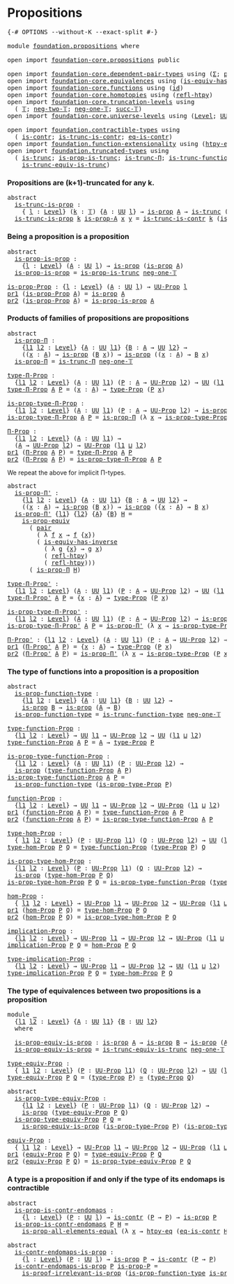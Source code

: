# Propositions

<pre class="Agda"><a id="25" class="Symbol">{-#</a> <a id="29" class="Keyword">OPTIONS</a> <a id="37" class="Pragma">--without-K</a> <a id="49" class="Pragma">--exact-split</a> <a id="63" class="Symbol">#-}</a>

<a id="68" class="Keyword">module</a> <a id="75" href="foundation.propositions.html" class="Module">foundation.propositions</a> <a id="99" class="Keyword">where</a>

<a id="106" class="Keyword">open</a> <a id="111" class="Keyword">import</a> <a id="118" href="foundation-core.propositions.html" class="Module">foundation-core.propositions</a> <a id="147" class="Keyword">public</a>

<a id="155" class="Keyword">open</a> <a id="160" class="Keyword">import</a> <a id="167" href="foundation-core.dependent-pair-types.html" class="Module">foundation-core.dependent-pair-types</a> <a id="204" class="Keyword">using</a> <a id="210" class="Symbol">(</a><a id="211" href="foundation-core.dependent-pair-types.html#502" class="Record">Σ</a><a id="212" class="Symbol">;</a> <a id="214" href="foundation-core.dependent-pair-types.html#575" class="InductiveConstructor">pair</a><a id="218" class="Symbol">;</a> <a id="220" href="foundation-core.dependent-pair-types.html#592" class="Field">pr1</a><a id="223" class="Symbol">;</a> <a id="225" href="foundation-core.dependent-pair-types.html#604" class="Field">pr2</a><a id="228" class="Symbol">)</a>
<a id="230" class="Keyword">open</a> <a id="235" class="Keyword">import</a> <a id="242" href="foundation-core.equivalences.html" class="Module">foundation-core.equivalences</a> <a id="271" class="Keyword">using</a> <a id="277" class="Symbol">(</a><a id="278" href="foundation-core.equivalences.html#2999" class="Function">is-equiv-has-inverse</a><a id="298" class="Symbol">;</a> <a id="300" href="foundation-core.equivalences.html#1607" class="Function Operator">_≃_</a><a id="303" class="Symbol">)</a>
<a id="305" class="Keyword">open</a> <a id="310" class="Keyword">import</a> <a id="317" href="foundation-core.functions.html" class="Module">foundation-core.functions</a> <a id="343" class="Keyword">using</a> <a id="349" class="Symbol">(</a><a id="350" href="foundation-core.functions.html#309" class="Function">id</a><a id="352" class="Symbol">)</a>
<a id="354" class="Keyword">open</a> <a id="359" class="Keyword">import</a> <a id="366" href="foundation-core.homotopies.html" class="Module">foundation-core.homotopies</a> <a id="393" class="Keyword">using</a> <a id="399" class="Symbol">(</a><a id="400" href="foundation-core.homotopies.html#632" class="Function">refl-htpy</a><a id="409" class="Symbol">)</a>
<a id="411" class="Keyword">open</a> <a id="416" class="Keyword">import</a> <a id="423" href="foundation-core.truncation-levels.html" class="Module">foundation-core.truncation-levels</a> <a id="457" class="Keyword">using</a>
  <a id="465" class="Symbol">(</a> <a id="467" href="foundation-core.truncation-levels.html#382" class="Datatype">𝕋</a><a id="468" class="Symbol">;</a> <a id="470" href="foundation-core.truncation-levels.html#403" class="InductiveConstructor">neg-two-𝕋</a><a id="479" class="Symbol">;</a> <a id="481" href="foundation-core.truncation-levels.html#435" class="Function">neg-one-𝕋</a><a id="490" class="Symbol">;</a> <a id="492" href="foundation-core.truncation-levels.html#419" class="InductiveConstructor">succ-𝕋</a><a id="498" class="Symbol">)</a>
<a id="500" class="Keyword">open</a> <a id="505" class="Keyword">import</a> <a id="512" href="foundation-core.universe-levels.html" class="Module">foundation-core.universe-levels</a> <a id="544" class="Keyword">using</a> <a id="550" class="Symbol">(</a><a id="551" href="Agda.Primitive.html#597" class="Postulate">Level</a><a id="556" class="Symbol">;</a> <a id="558" href="foundation-core.universe-levels.html#222" class="Primitive">UU</a><a id="560" class="Symbol">;</a> <a id="562" href="Agda.Primitive.html#810" class="Primitive Operator">_⊔_</a><a id="565" class="Symbol">)</a>

<a id="568" class="Keyword">open</a> <a id="573" class="Keyword">import</a> <a id="580" href="foundation.contractible-types.html" class="Module">foundation.contractible-types</a> <a id="610" class="Keyword">using</a>
  <a id="618" class="Symbol">(</a> <a id="620" href="foundation-core.contractible-types.html#925" class="Function">is-contr</a><a id="628" class="Symbol">;</a> <a id="630" href="foundation.contractible-types.html#2948" class="Function">is-trunc-is-contr</a><a id="647" class="Symbol">;</a> <a id="649" href="foundation-core.contractible-types.html#1232" class="Function">eq-is-contr</a><a id="660" class="Symbol">)</a>
<a id="662" class="Keyword">open</a> <a id="667" class="Keyword">import</a> <a id="674" href="foundation.function-extensionality.html" class="Module">foundation.function-extensionality</a> <a id="709" class="Keyword">using</a> <a id="715" class="Symbol">(</a><a id="716" href="foundation.function-extensionality.html#946" class="Function">htpy-eq</a><a id="723" class="Symbol">)</a>
<a id="725" class="Keyword">open</a> <a id="730" class="Keyword">import</a> <a id="737" href="foundation.truncated-types.html" class="Module">foundation.truncated-types</a> <a id="764" class="Keyword">using</a>
  <a id="772" class="Symbol">(</a> <a id="774" href="foundation-core.truncated-types.html#1466" class="Function">is-trunc</a><a id="782" class="Symbol">;</a> <a id="784" href="foundation.truncated-types.html#4327" class="Function">is-prop-is-trunc</a><a id="800" class="Symbol">;</a> <a id="802" href="foundation.truncated-types.html#1411" class="Function">is-trunc-Π</a><a id="812" class="Symbol">;</a> <a id="814" href="foundation.truncated-types.html#3294" class="Function">is-trunc-function-type</a><a id="836" class="Symbol">;</a>
    <a id="842" href="foundation.truncated-types.html#4898" class="Function">is-trunc-equiv-is-trunc</a><a id="865" class="Symbol">)</a>
</pre>
### Propositions are (k+1)-truncated for any k.

<pre class="Agda"><a id="929" class="Keyword">abstract</a>
  <a id="is-trunc-is-prop"></a><a id="940" href="foundation.propositions.html#940" class="Function">is-trunc-is-prop</a> <a id="957" class="Symbol">:</a>
    <a id="963" class="Symbol">{</a> <a id="965" href="foundation.propositions.html#965" class="Bound">l</a> <a id="967" class="Symbol">:</a> <a id="969" href="Agda.Primitive.html#597" class="Postulate">Level</a><a id="974" class="Symbol">}</a> <a id="976" class="Symbol">(</a><a id="977" href="foundation.propositions.html#977" class="Bound">k</a> <a id="979" class="Symbol">:</a> <a id="981" href="foundation-core.truncation-levels.html#382" class="Datatype">𝕋</a><a id="982" class="Symbol">)</a> <a id="984" class="Symbol">{</a><a id="985" href="foundation.propositions.html#985" class="Bound">A</a> <a id="987" class="Symbol">:</a> <a id="989" href="foundation-core.universe-levels.html#222" class="Primitive">UU</a> <a id="992" href="foundation.propositions.html#965" class="Bound">l</a><a id="993" class="Symbol">}</a> <a id="995" class="Symbol">→</a> <a id="997" href="foundation-core.propositions.html#1246" class="Function">is-prop</a> <a id="1005" href="foundation.propositions.html#985" class="Bound">A</a> <a id="1007" class="Symbol">→</a> <a id="1009" href="foundation-core.truncated-types.html#1466" class="Function">is-trunc</a> <a id="1018" class="Symbol">(</a><a id="1019" href="foundation-core.truncation-levels.html#419" class="InductiveConstructor">succ-𝕋</a> <a id="1026" href="foundation.propositions.html#977" class="Bound">k</a><a id="1027" class="Symbol">)</a> <a id="1029" href="foundation.propositions.html#985" class="Bound">A</a>
  <a id="1033" href="foundation.propositions.html#940" class="Function">is-trunc-is-prop</a> <a id="1050" href="foundation.propositions.html#1050" class="Bound">k</a> <a id="1052" href="foundation.propositions.html#1052" class="Bound">is-prop-A</a> <a id="1062" href="foundation.propositions.html#1062" class="Bound">x</a> <a id="1064" href="foundation.propositions.html#1064" class="Bound">y</a> <a id="1066" class="Symbol">=</a> <a id="1068" href="foundation.contractible-types.html#2948" class="Function">is-trunc-is-contr</a> <a id="1086" href="foundation.propositions.html#1050" class="Bound">k</a> <a id="1088" class="Symbol">(</a><a id="1089" href="foundation.propositions.html#1052" class="Bound">is-prop-A</a> <a id="1099" href="foundation.propositions.html#1062" class="Bound">x</a> <a id="1101" href="foundation.propositions.html#1064" class="Bound">y</a><a id="1102" class="Symbol">)</a>
</pre>
### Being a proposition is a proposition

<pre class="Agda"><a id="1159" class="Keyword">abstract</a>
  <a id="is-prop-is-prop"></a><a id="1170" href="foundation.propositions.html#1170" class="Function">is-prop-is-prop</a> <a id="1186" class="Symbol">:</a>
    <a id="1192" class="Symbol">{</a><a id="1193" href="foundation.propositions.html#1193" class="Bound">l</a> <a id="1195" class="Symbol">:</a> <a id="1197" href="Agda.Primitive.html#597" class="Postulate">Level</a><a id="1202" class="Symbol">}</a> <a id="1204" class="Symbol">(</a><a id="1205" href="foundation.propositions.html#1205" class="Bound">A</a> <a id="1207" class="Symbol">:</a> <a id="1209" href="foundation-core.universe-levels.html#222" class="Primitive">UU</a> <a id="1212" href="foundation.propositions.html#1193" class="Bound">l</a><a id="1213" class="Symbol">)</a> <a id="1215" class="Symbol">→</a> <a id="1217" href="foundation-core.propositions.html#1246" class="Function">is-prop</a> <a id="1225" class="Symbol">(</a><a id="1226" href="foundation-core.propositions.html#1246" class="Function">is-prop</a> <a id="1234" href="foundation.propositions.html#1205" class="Bound">A</a><a id="1235" class="Symbol">)</a>
  <a id="1239" href="foundation.propositions.html#1170" class="Function">is-prop-is-prop</a> <a id="1255" class="Symbol">=</a> <a id="1257" href="foundation.truncated-types.html#4327" class="Function">is-prop-is-trunc</a> <a id="1274" href="foundation-core.truncation-levels.html#435" class="Function">neg-one-𝕋</a>

<a id="is-prop-Prop"></a><a id="1285" href="foundation.propositions.html#1285" class="Function">is-prop-Prop</a> <a id="1298" class="Symbol">:</a> <a id="1300" class="Symbol">{</a><a id="1301" href="foundation.propositions.html#1301" class="Bound">l</a> <a id="1303" class="Symbol">:</a> <a id="1305" href="Agda.Primitive.html#597" class="Postulate">Level</a><a id="1310" class="Symbol">}</a> <a id="1312" class="Symbol">(</a><a id="1313" href="foundation.propositions.html#1313" class="Bound">A</a> <a id="1315" class="Symbol">:</a> <a id="1317" href="foundation-core.universe-levels.html#222" class="Primitive">UU</a> <a id="1320" href="foundation.propositions.html#1301" class="Bound">l</a><a id="1321" class="Symbol">)</a> <a id="1323" class="Symbol">→</a> <a id="1325" href="foundation-core.propositions.html#1322" class="Function">UU-Prop</a> <a id="1333" href="foundation.propositions.html#1301" class="Bound">l</a>
<a id="1335" href="foundation-core.dependent-pair-types.html#592" class="Field">pr1</a> <a id="1339" class="Symbol">(</a><a id="1340" href="foundation.propositions.html#1285" class="Function">is-prop-Prop</a> <a id="1353" href="foundation.propositions.html#1353" class="Bound">A</a><a id="1354" class="Symbol">)</a> <a id="1356" class="Symbol">=</a> <a id="1358" href="foundation-core.propositions.html#1246" class="Function">is-prop</a> <a id="1366" href="foundation.propositions.html#1353" class="Bound">A</a>
<a id="1368" href="foundation-core.dependent-pair-types.html#604" class="Field">pr2</a> <a id="1372" class="Symbol">(</a><a id="1373" href="foundation.propositions.html#1285" class="Function">is-prop-Prop</a> <a id="1386" href="foundation.propositions.html#1386" class="Bound">A</a><a id="1387" class="Symbol">)</a> <a id="1389" class="Symbol">=</a> <a id="1391" href="foundation.propositions.html#1170" class="Function">is-prop-is-prop</a> <a id="1407" href="foundation.propositions.html#1386" class="Bound">A</a>
</pre>
### Products of families of propositions are propositions

<pre class="Agda"><a id="1481" class="Keyword">abstract</a>
  <a id="is-prop-Π"></a><a id="1492" href="foundation.propositions.html#1492" class="Function">is-prop-Π</a> <a id="1502" class="Symbol">:</a>
    <a id="1508" class="Symbol">{</a><a id="1509" href="foundation.propositions.html#1509" class="Bound">l1</a> <a id="1512" href="foundation.propositions.html#1512" class="Bound">l2</a> <a id="1515" class="Symbol">:</a> <a id="1517" href="Agda.Primitive.html#597" class="Postulate">Level</a><a id="1522" class="Symbol">}</a> <a id="1524" class="Symbol">{</a><a id="1525" href="foundation.propositions.html#1525" class="Bound">A</a> <a id="1527" class="Symbol">:</a> <a id="1529" href="foundation-core.universe-levels.html#222" class="Primitive">UU</a> <a id="1532" href="foundation.propositions.html#1509" class="Bound">l1</a><a id="1534" class="Symbol">}</a> <a id="1536" class="Symbol">{</a><a id="1537" href="foundation.propositions.html#1537" class="Bound">B</a> <a id="1539" class="Symbol">:</a> <a id="1541" href="foundation.propositions.html#1525" class="Bound">A</a> <a id="1543" class="Symbol">→</a> <a id="1545" href="foundation-core.universe-levels.html#222" class="Primitive">UU</a> <a id="1548" href="foundation.propositions.html#1512" class="Bound">l2</a><a id="1550" class="Symbol">}</a> <a id="1552" class="Symbol">→</a>
    <a id="1558" class="Symbol">((</a><a id="1560" href="foundation.propositions.html#1560" class="Bound">x</a> <a id="1562" class="Symbol">:</a> <a id="1564" href="foundation.propositions.html#1525" class="Bound">A</a><a id="1565" class="Symbol">)</a> <a id="1567" class="Symbol">→</a> <a id="1569" href="foundation-core.propositions.html#1246" class="Function">is-prop</a> <a id="1577" class="Symbol">(</a><a id="1578" href="foundation.propositions.html#1537" class="Bound">B</a> <a id="1580" href="foundation.propositions.html#1560" class="Bound">x</a><a id="1581" class="Symbol">))</a> <a id="1584" class="Symbol">→</a> <a id="1586" href="foundation-core.propositions.html#1246" class="Function">is-prop</a> <a id="1594" class="Symbol">((</a><a id="1596" href="foundation.propositions.html#1596" class="Bound">x</a> <a id="1598" class="Symbol">:</a> <a id="1600" href="foundation.propositions.html#1525" class="Bound">A</a><a id="1601" class="Symbol">)</a> <a id="1603" class="Symbol">→</a> <a id="1605" href="foundation.propositions.html#1537" class="Bound">B</a> <a id="1607" href="foundation.propositions.html#1596" class="Bound">x</a><a id="1608" class="Symbol">)</a>
  <a id="1612" href="foundation.propositions.html#1492" class="Function">is-prop-Π</a> <a id="1622" class="Symbol">=</a> <a id="1624" href="foundation.truncated-types.html#1411" class="Function">is-trunc-Π</a> <a id="1635" href="foundation-core.truncation-levels.html#435" class="Function">neg-one-𝕋</a>

<a id="type-Π-Prop"></a><a id="1646" href="foundation.propositions.html#1646" class="Function">type-Π-Prop</a> <a id="1658" class="Symbol">:</a>
  <a id="1662" class="Symbol">{</a><a id="1663" href="foundation.propositions.html#1663" class="Bound">l1</a> <a id="1666" href="foundation.propositions.html#1666" class="Bound">l2</a> <a id="1669" class="Symbol">:</a> <a id="1671" href="Agda.Primitive.html#597" class="Postulate">Level</a><a id="1676" class="Symbol">}</a> <a id="1678" class="Symbol">(</a><a id="1679" href="foundation.propositions.html#1679" class="Bound">A</a> <a id="1681" class="Symbol">:</a> <a id="1683" href="foundation-core.universe-levels.html#222" class="Primitive">UU</a> <a id="1686" href="foundation.propositions.html#1663" class="Bound">l1</a><a id="1688" class="Symbol">)</a> <a id="1690" class="Symbol">(</a><a id="1691" href="foundation.propositions.html#1691" class="Bound">P</a> <a id="1693" class="Symbol">:</a> <a id="1695" href="foundation.propositions.html#1679" class="Bound">A</a> <a id="1697" class="Symbol">→</a> <a id="1699" href="foundation-core.propositions.html#1322" class="Function">UU-Prop</a> <a id="1707" href="foundation.propositions.html#1666" class="Bound">l2</a><a id="1709" class="Symbol">)</a> <a id="1711" class="Symbol">→</a> <a id="1713" href="foundation-core.universe-levels.html#222" class="Primitive">UU</a> <a id="1716" class="Symbol">(</a><a id="1717" href="foundation.propositions.html#1663" class="Bound">l1</a> <a id="1720" href="Agda.Primitive.html#810" class="Primitive Operator">⊔</a> <a id="1722" href="foundation.propositions.html#1666" class="Bound">l2</a><a id="1724" class="Symbol">)</a>
<a id="1726" href="foundation.propositions.html#1646" class="Function">type-Π-Prop</a> <a id="1738" href="foundation.propositions.html#1738" class="Bound">A</a> <a id="1740" href="foundation.propositions.html#1740" class="Bound">P</a> <a id="1742" class="Symbol">=</a> <a id="1744" class="Symbol">(</a><a id="1745" href="foundation.propositions.html#1745" class="Bound">x</a> <a id="1747" class="Symbol">:</a> <a id="1749" href="foundation.propositions.html#1738" class="Bound">A</a><a id="1750" class="Symbol">)</a> <a id="1752" class="Symbol">→</a> <a id="1754" href="foundation-core.propositions.html#1424" class="Function">type-Prop</a> <a id="1764" class="Symbol">(</a><a id="1765" href="foundation.propositions.html#1740" class="Bound">P</a> <a id="1767" href="foundation.propositions.html#1745" class="Bound">x</a><a id="1768" class="Symbol">)</a>

<a id="is-prop-type-Π-Prop"></a><a id="1771" href="foundation.propositions.html#1771" class="Function">is-prop-type-Π-Prop</a> <a id="1791" class="Symbol">:</a>
  <a id="1795" class="Symbol">{</a><a id="1796" href="foundation.propositions.html#1796" class="Bound">l1</a> <a id="1799" href="foundation.propositions.html#1799" class="Bound">l2</a> <a id="1802" class="Symbol">:</a> <a id="1804" href="Agda.Primitive.html#597" class="Postulate">Level</a><a id="1809" class="Symbol">}</a> <a id="1811" class="Symbol">(</a><a id="1812" href="foundation.propositions.html#1812" class="Bound">A</a> <a id="1814" class="Symbol">:</a> <a id="1816" href="foundation-core.universe-levels.html#222" class="Primitive">UU</a> <a id="1819" href="foundation.propositions.html#1796" class="Bound">l1</a><a id="1821" class="Symbol">)</a> <a id="1823" class="Symbol">(</a><a id="1824" href="foundation.propositions.html#1824" class="Bound">P</a> <a id="1826" class="Symbol">:</a> <a id="1828" href="foundation.propositions.html#1812" class="Bound">A</a> <a id="1830" class="Symbol">→</a> <a id="1832" href="foundation-core.propositions.html#1322" class="Function">UU-Prop</a> <a id="1840" href="foundation.propositions.html#1799" class="Bound">l2</a><a id="1842" class="Symbol">)</a> <a id="1844" class="Symbol">→</a> <a id="1846" href="foundation-core.propositions.html#1246" class="Function">is-prop</a> <a id="1854" class="Symbol">(</a><a id="1855" href="foundation.propositions.html#1646" class="Function">type-Π-Prop</a> <a id="1867" href="foundation.propositions.html#1812" class="Bound">A</a> <a id="1869" href="foundation.propositions.html#1824" class="Bound">P</a><a id="1870" class="Symbol">)</a>
<a id="1872" href="foundation.propositions.html#1771" class="Function">is-prop-type-Π-Prop</a> <a id="1892" href="foundation.propositions.html#1892" class="Bound">A</a> <a id="1894" href="foundation.propositions.html#1894" class="Bound">P</a> <a id="1896" class="Symbol">=</a> <a id="1898" href="foundation.propositions.html#1492" class="Function">is-prop-Π</a> <a id="1908" class="Symbol">(λ</a> <a id="1911" href="foundation.propositions.html#1911" class="Bound">x</a> <a id="1913" class="Symbol">→</a> <a id="1915" href="foundation-core.propositions.html#1491" class="Function">is-prop-type-Prop</a> <a id="1933" class="Symbol">(</a><a id="1934" href="foundation.propositions.html#1894" class="Bound">P</a> <a id="1936" href="foundation.propositions.html#1911" class="Bound">x</a><a id="1937" class="Symbol">))</a>

<a id="Π-Prop"></a><a id="1941" href="foundation.propositions.html#1941" class="Function">Π-Prop</a> <a id="1948" class="Symbol">:</a>
  <a id="1952" class="Symbol">{</a><a id="1953" href="foundation.propositions.html#1953" class="Bound">l1</a> <a id="1956" href="foundation.propositions.html#1956" class="Bound">l2</a> <a id="1959" class="Symbol">:</a> <a id="1961" href="Agda.Primitive.html#597" class="Postulate">Level</a><a id="1966" class="Symbol">}</a> <a id="1968" class="Symbol">(</a><a id="1969" href="foundation.propositions.html#1969" class="Bound">A</a> <a id="1971" class="Symbol">:</a> <a id="1973" href="foundation-core.universe-levels.html#222" class="Primitive">UU</a> <a id="1976" href="foundation.propositions.html#1953" class="Bound">l1</a><a id="1978" class="Symbol">)</a> <a id="1980" class="Symbol">→</a>
  <a id="1984" class="Symbol">(</a><a id="1985" href="foundation.propositions.html#1969" class="Bound">A</a> <a id="1987" class="Symbol">→</a> <a id="1989" href="foundation-core.propositions.html#1322" class="Function">UU-Prop</a> <a id="1997" href="foundation.propositions.html#1956" class="Bound">l2</a><a id="1999" class="Symbol">)</a> <a id="2001" class="Symbol">→</a> <a id="2003" href="foundation-core.propositions.html#1322" class="Function">UU-Prop</a> <a id="2011" class="Symbol">(</a><a id="2012" href="foundation.propositions.html#1953" class="Bound">l1</a> <a id="2015" href="Agda.Primitive.html#810" class="Primitive Operator">⊔</a> <a id="2017" href="foundation.propositions.html#1956" class="Bound">l2</a><a id="2019" class="Symbol">)</a>
<a id="2021" href="foundation-core.dependent-pair-types.html#592" class="Field">pr1</a> <a id="2025" class="Symbol">(</a><a id="2026" href="foundation.propositions.html#1941" class="Function">Π-Prop</a> <a id="2033" href="foundation.propositions.html#2033" class="Bound">A</a> <a id="2035" href="foundation.propositions.html#2035" class="Bound">P</a><a id="2036" class="Symbol">)</a> <a id="2038" class="Symbol">=</a> <a id="2040" href="foundation.propositions.html#1646" class="Function">type-Π-Prop</a> <a id="2052" href="foundation.propositions.html#2033" class="Bound">A</a> <a id="2054" href="foundation.propositions.html#2035" class="Bound">P</a>
<a id="2056" href="foundation-core.dependent-pair-types.html#604" class="Field">pr2</a> <a id="2060" class="Symbol">(</a><a id="2061" href="foundation.propositions.html#1941" class="Function">Π-Prop</a> <a id="2068" href="foundation.propositions.html#2068" class="Bound">A</a> <a id="2070" href="foundation.propositions.html#2070" class="Bound">P</a><a id="2071" class="Symbol">)</a> <a id="2073" class="Symbol">=</a> <a id="2075" href="foundation.propositions.html#1771" class="Function">is-prop-type-Π-Prop</a> <a id="2095" href="foundation.propositions.html#2068" class="Bound">A</a> <a id="2097" href="foundation.propositions.html#2070" class="Bound">P</a>
</pre>
We repeat the above for implicit Π-types.

<pre class="Agda"><a id="2155" class="Keyword">abstract</a>
  <a id="is-prop-Π&#39;"></a><a id="2166" href="foundation.propositions.html#2166" class="Function">is-prop-Π&#39;</a> <a id="2177" class="Symbol">:</a>
    <a id="2183" class="Symbol">{</a><a id="2184" href="foundation.propositions.html#2184" class="Bound">l1</a> <a id="2187" href="foundation.propositions.html#2187" class="Bound">l2</a> <a id="2190" class="Symbol">:</a> <a id="2192" href="Agda.Primitive.html#597" class="Postulate">Level</a><a id="2197" class="Symbol">}</a> <a id="2199" class="Symbol">{</a><a id="2200" href="foundation.propositions.html#2200" class="Bound">A</a> <a id="2202" class="Symbol">:</a> <a id="2204" href="foundation-core.universe-levels.html#222" class="Primitive">UU</a> <a id="2207" href="foundation.propositions.html#2184" class="Bound">l1</a><a id="2209" class="Symbol">}</a> <a id="2211" class="Symbol">{</a><a id="2212" href="foundation.propositions.html#2212" class="Bound">B</a> <a id="2214" class="Symbol">:</a> <a id="2216" href="foundation.propositions.html#2200" class="Bound">A</a> <a id="2218" class="Symbol">→</a> <a id="2220" href="foundation-core.universe-levels.html#222" class="Primitive">UU</a> <a id="2223" href="foundation.propositions.html#2187" class="Bound">l2</a><a id="2225" class="Symbol">}</a> <a id="2227" class="Symbol">→</a>
    <a id="2233" class="Symbol">((</a><a id="2235" href="foundation.propositions.html#2235" class="Bound">x</a> <a id="2237" class="Symbol">:</a> <a id="2239" href="foundation.propositions.html#2200" class="Bound">A</a><a id="2240" class="Symbol">)</a> <a id="2242" class="Symbol">→</a> <a id="2244" href="foundation-core.propositions.html#1246" class="Function">is-prop</a> <a id="2252" class="Symbol">(</a><a id="2253" href="foundation.propositions.html#2212" class="Bound">B</a> <a id="2255" href="foundation.propositions.html#2235" class="Bound">x</a><a id="2256" class="Symbol">))</a> <a id="2259" class="Symbol">→</a> <a id="2261" href="foundation-core.propositions.html#1246" class="Function">is-prop</a> <a id="2269" class="Symbol">({</a><a id="2271" href="foundation.propositions.html#2271" class="Bound">x</a> <a id="2273" class="Symbol">:</a> <a id="2275" href="foundation.propositions.html#2200" class="Bound">A</a><a id="2276" class="Symbol">}</a> <a id="2278" class="Symbol">→</a> <a id="2280" href="foundation.propositions.html#2212" class="Bound">B</a> <a id="2282" href="foundation.propositions.html#2271" class="Bound">x</a><a id="2283" class="Symbol">)</a>
  <a id="2287" href="foundation.propositions.html#2166" class="Function">is-prop-Π&#39;</a> <a id="2298" class="Symbol">{</a><a id="2299" href="foundation.propositions.html#2299" class="Bound">l1</a><a id="2301" class="Symbol">}</a> <a id="2303" class="Symbol">{</a><a id="2304" href="foundation.propositions.html#2304" class="Bound">l2</a><a id="2306" class="Symbol">}</a> <a id="2308" class="Symbol">{</a><a id="2309" href="foundation.propositions.html#2309" class="Bound">A</a><a id="2310" class="Symbol">}</a> <a id="2312" class="Symbol">{</a><a id="2313" href="foundation.propositions.html#2313" class="Bound">B</a><a id="2314" class="Symbol">}</a> <a id="2316" href="foundation.propositions.html#2316" class="Bound">H</a> <a id="2318" class="Symbol">=</a>
    <a id="2324" href="foundation-core.propositions.html#4457" class="Function">is-prop-equiv</a>
      <a id="2344" class="Symbol">(</a> <a id="2346" href="foundation-core.dependent-pair-types.html#575" class="InductiveConstructor">pair</a>
        <a id="2359" class="Symbol">(</a> <a id="2361" class="Symbol">λ</a> <a id="2363" href="foundation.propositions.html#2363" class="Bound">f</a> <a id="2365" href="foundation.propositions.html#2365" class="Bound">x</a> <a id="2367" class="Symbol">→</a> <a id="2369" href="foundation.propositions.html#2363" class="Bound">f</a> <a id="2371" class="Symbol">{</a><a id="2372" href="foundation.propositions.html#2365" class="Bound">x</a><a id="2373" class="Symbol">})</a>
        <a id="2384" class="Symbol">(</a> <a id="2386" href="foundation-core.equivalences.html#2999" class="Function">is-equiv-has-inverse</a>
          <a id="2417" class="Symbol">(</a> <a id="2419" class="Symbol">λ</a> <a id="2421" href="foundation.propositions.html#2421" class="Bound">g</a> <a id="2423" class="Symbol">{</a><a id="2424" href="foundation.propositions.html#2424" class="Bound">x</a><a id="2425" class="Symbol">}</a> <a id="2427" class="Symbol">→</a> <a id="2429" href="foundation.propositions.html#2421" class="Bound">g</a> <a id="2431" href="foundation.propositions.html#2424" class="Bound">x</a><a id="2432" class="Symbol">)</a>
          <a id="2444" class="Symbol">(</a> <a id="2446" href="foundation-core.homotopies.html#632" class="Function">refl-htpy</a><a id="2455" class="Symbol">)</a>
          <a id="2467" class="Symbol">(</a> <a id="2469" href="foundation-core.homotopies.html#632" class="Function">refl-htpy</a><a id="2478" class="Symbol">)))</a>
      <a id="2488" class="Symbol">(</a> <a id="2490" href="foundation.propositions.html#1492" class="Function">is-prop-Π</a> <a id="2500" href="foundation.propositions.html#2316" class="Bound">H</a><a id="2501" class="Symbol">)</a>

<a id="type-Π-Prop&#39;"></a><a id="2504" href="foundation.propositions.html#2504" class="Function">type-Π-Prop&#39;</a> <a id="2517" class="Symbol">:</a>
  <a id="2521" class="Symbol">{</a><a id="2522" href="foundation.propositions.html#2522" class="Bound">l1</a> <a id="2525" href="foundation.propositions.html#2525" class="Bound">l2</a> <a id="2528" class="Symbol">:</a> <a id="2530" href="Agda.Primitive.html#597" class="Postulate">Level</a><a id="2535" class="Symbol">}</a> <a id="2537" class="Symbol">(</a><a id="2538" href="foundation.propositions.html#2538" class="Bound">A</a> <a id="2540" class="Symbol">:</a> <a id="2542" href="foundation-core.universe-levels.html#222" class="Primitive">UU</a> <a id="2545" href="foundation.propositions.html#2522" class="Bound">l1</a><a id="2547" class="Symbol">)</a> <a id="2549" class="Symbol">(</a><a id="2550" href="foundation.propositions.html#2550" class="Bound">P</a> <a id="2552" class="Symbol">:</a> <a id="2554" href="foundation.propositions.html#2538" class="Bound">A</a> <a id="2556" class="Symbol">→</a> <a id="2558" href="foundation-core.propositions.html#1322" class="Function">UU-Prop</a> <a id="2566" href="foundation.propositions.html#2525" class="Bound">l2</a><a id="2568" class="Symbol">)</a> <a id="2570" class="Symbol">→</a> <a id="2572" href="foundation-core.universe-levels.html#222" class="Primitive">UU</a> <a id="2575" class="Symbol">(</a><a id="2576" href="foundation.propositions.html#2522" class="Bound">l1</a> <a id="2579" href="Agda.Primitive.html#810" class="Primitive Operator">⊔</a> <a id="2581" href="foundation.propositions.html#2525" class="Bound">l2</a><a id="2583" class="Symbol">)</a>
<a id="2585" href="foundation.propositions.html#2504" class="Function">type-Π-Prop&#39;</a> <a id="2598" href="foundation.propositions.html#2598" class="Bound">A</a> <a id="2600" href="foundation.propositions.html#2600" class="Bound">P</a> <a id="2602" class="Symbol">=</a> <a id="2604" class="Symbol">{</a><a id="2605" href="foundation.propositions.html#2605" class="Bound">x</a> <a id="2607" class="Symbol">:</a> <a id="2609" href="foundation.propositions.html#2598" class="Bound">A</a><a id="2610" class="Symbol">}</a> <a id="2612" class="Symbol">→</a> <a id="2614" href="foundation-core.propositions.html#1424" class="Function">type-Prop</a> <a id="2624" class="Symbol">(</a><a id="2625" href="foundation.propositions.html#2600" class="Bound">P</a> <a id="2627" href="foundation.propositions.html#2605" class="Bound">x</a><a id="2628" class="Symbol">)</a>

<a id="is-prop-type-Π-Prop&#39;"></a><a id="2631" href="foundation.propositions.html#2631" class="Function">is-prop-type-Π-Prop&#39;</a> <a id="2652" class="Symbol">:</a>
  <a id="2656" class="Symbol">{</a><a id="2657" href="foundation.propositions.html#2657" class="Bound">l1</a> <a id="2660" href="foundation.propositions.html#2660" class="Bound">l2</a> <a id="2663" class="Symbol">:</a> <a id="2665" href="Agda.Primitive.html#597" class="Postulate">Level</a><a id="2670" class="Symbol">}</a> <a id="2672" class="Symbol">(</a><a id="2673" href="foundation.propositions.html#2673" class="Bound">A</a> <a id="2675" class="Symbol">:</a> <a id="2677" href="foundation-core.universe-levels.html#222" class="Primitive">UU</a> <a id="2680" href="foundation.propositions.html#2657" class="Bound">l1</a><a id="2682" class="Symbol">)</a> <a id="2684" class="Symbol">(</a><a id="2685" href="foundation.propositions.html#2685" class="Bound">P</a> <a id="2687" class="Symbol">:</a> <a id="2689" href="foundation.propositions.html#2673" class="Bound">A</a> <a id="2691" class="Symbol">→</a> <a id="2693" href="foundation-core.propositions.html#1322" class="Function">UU-Prop</a> <a id="2701" href="foundation.propositions.html#2660" class="Bound">l2</a><a id="2703" class="Symbol">)</a> <a id="2705" class="Symbol">→</a> <a id="2707" href="foundation-core.propositions.html#1246" class="Function">is-prop</a> <a id="2715" class="Symbol">(</a><a id="2716" href="foundation.propositions.html#2504" class="Function">type-Π-Prop&#39;</a> <a id="2729" href="foundation.propositions.html#2673" class="Bound">A</a> <a id="2731" href="foundation.propositions.html#2685" class="Bound">P</a><a id="2732" class="Symbol">)</a>
<a id="2734" href="foundation.propositions.html#2631" class="Function">is-prop-type-Π-Prop&#39;</a> <a id="2755" href="foundation.propositions.html#2755" class="Bound">A</a> <a id="2757" href="foundation.propositions.html#2757" class="Bound">P</a> <a id="2759" class="Symbol">=</a> <a id="2761" href="foundation.propositions.html#2166" class="Function">is-prop-Π&#39;</a> <a id="2772" class="Symbol">(λ</a> <a id="2775" href="foundation.propositions.html#2775" class="Bound">x</a> <a id="2777" class="Symbol">→</a> <a id="2779" href="foundation-core.propositions.html#1491" class="Function">is-prop-type-Prop</a> <a id="2797" class="Symbol">(</a><a id="2798" href="foundation.propositions.html#2757" class="Bound">P</a> <a id="2800" href="foundation.propositions.html#2775" class="Bound">x</a><a id="2801" class="Symbol">))</a>

<a id="Π-Prop&#39;"></a><a id="2805" href="foundation.propositions.html#2805" class="Function">Π-Prop&#39;</a> <a id="2813" class="Symbol">:</a> <a id="2815" class="Symbol">{</a><a id="2816" href="foundation.propositions.html#2816" class="Bound">l1</a> <a id="2819" href="foundation.propositions.html#2819" class="Bound">l2</a> <a id="2822" class="Symbol">:</a> <a id="2824" href="Agda.Primitive.html#597" class="Postulate">Level</a><a id="2829" class="Symbol">}</a> <a id="2831" class="Symbol">(</a><a id="2832" href="foundation.propositions.html#2832" class="Bound">A</a> <a id="2834" class="Symbol">:</a> <a id="2836" href="foundation-core.universe-levels.html#222" class="Primitive">UU</a> <a id="2839" href="foundation.propositions.html#2816" class="Bound">l1</a><a id="2841" class="Symbol">)</a> <a id="2843" class="Symbol">(</a><a id="2844" href="foundation.propositions.html#2844" class="Bound">P</a> <a id="2846" class="Symbol">:</a> <a id="2848" href="foundation.propositions.html#2832" class="Bound">A</a> <a id="2850" class="Symbol">→</a> <a id="2852" href="foundation-core.propositions.html#1322" class="Function">UU-Prop</a> <a id="2860" href="foundation.propositions.html#2819" class="Bound">l2</a><a id="2862" class="Symbol">)</a> <a id="2864" class="Symbol">→</a> <a id="2866" href="foundation-core.propositions.html#1322" class="Function">UU-Prop</a> <a id="2874" class="Symbol">(</a><a id="2875" href="foundation.propositions.html#2816" class="Bound">l1</a> <a id="2878" href="Agda.Primitive.html#810" class="Primitive Operator">⊔</a> <a id="2880" href="foundation.propositions.html#2819" class="Bound">l2</a><a id="2882" class="Symbol">)</a>
<a id="2884" href="foundation-core.dependent-pair-types.html#592" class="Field">pr1</a> <a id="2888" class="Symbol">(</a><a id="2889" href="foundation.propositions.html#2805" class="Function">Π-Prop&#39;</a> <a id="2897" href="foundation.propositions.html#2897" class="Bound">A</a> <a id="2899" href="foundation.propositions.html#2899" class="Bound">P</a><a id="2900" class="Symbol">)</a> <a id="2902" class="Symbol">=</a> <a id="2904" class="Symbol">{</a><a id="2905" href="foundation.propositions.html#2905" class="Bound">x</a> <a id="2907" class="Symbol">:</a> <a id="2909" href="foundation.propositions.html#2897" class="Bound">A</a><a id="2910" class="Symbol">}</a> <a id="2912" class="Symbol">→</a> <a id="2914" href="foundation-core.propositions.html#1424" class="Function">type-Prop</a> <a id="2924" class="Symbol">(</a><a id="2925" href="foundation.propositions.html#2899" class="Bound">P</a> <a id="2927" href="foundation.propositions.html#2905" class="Bound">x</a><a id="2928" class="Symbol">)</a>
<a id="2930" href="foundation-core.dependent-pair-types.html#604" class="Field">pr2</a> <a id="2934" class="Symbol">(</a><a id="2935" href="foundation.propositions.html#2805" class="Function">Π-Prop&#39;</a> <a id="2943" href="foundation.propositions.html#2943" class="Bound">A</a> <a id="2945" href="foundation.propositions.html#2945" class="Bound">P</a><a id="2946" class="Symbol">)</a> <a id="2948" class="Symbol">=</a> <a id="2950" href="foundation.propositions.html#2166" class="Function">is-prop-Π&#39;</a> <a id="2961" class="Symbol">(λ</a> <a id="2964" href="foundation.propositions.html#2964" class="Bound">x</a> <a id="2966" class="Symbol">→</a> <a id="2968" href="foundation-core.propositions.html#1491" class="Function">is-prop-type-Prop</a> <a id="2986" class="Symbol">(</a><a id="2987" href="foundation.propositions.html#2945" class="Bound">P</a> <a id="2989" href="foundation.propositions.html#2964" class="Bound">x</a><a id="2990" class="Symbol">))</a>
</pre>
### The type of functions into a proposition is a proposition

<pre class="Agda"><a id="3069" class="Keyword">abstract</a>
  <a id="is-prop-function-type"></a><a id="3080" href="foundation.propositions.html#3080" class="Function">is-prop-function-type</a> <a id="3102" class="Symbol">:</a>
    <a id="3108" class="Symbol">{</a><a id="3109" href="foundation.propositions.html#3109" class="Bound">l1</a> <a id="3112" href="foundation.propositions.html#3112" class="Bound">l2</a> <a id="3115" class="Symbol">:</a> <a id="3117" href="Agda.Primitive.html#597" class="Postulate">Level</a><a id="3122" class="Symbol">}</a> <a id="3124" class="Symbol">{</a><a id="3125" href="foundation.propositions.html#3125" class="Bound">A</a> <a id="3127" class="Symbol">:</a> <a id="3129" href="foundation-core.universe-levels.html#222" class="Primitive">UU</a> <a id="3132" href="foundation.propositions.html#3109" class="Bound">l1</a><a id="3134" class="Symbol">}</a> <a id="3136" class="Symbol">{</a><a id="3137" href="foundation.propositions.html#3137" class="Bound">B</a> <a id="3139" class="Symbol">:</a> <a id="3141" href="foundation-core.universe-levels.html#222" class="Primitive">UU</a> <a id="3144" href="foundation.propositions.html#3112" class="Bound">l2</a><a id="3146" class="Symbol">}</a> <a id="3148" class="Symbol">→</a>
    <a id="3154" href="foundation-core.propositions.html#1246" class="Function">is-prop</a> <a id="3162" href="foundation.propositions.html#3137" class="Bound">B</a> <a id="3164" class="Symbol">→</a> <a id="3166" href="foundation-core.propositions.html#1246" class="Function">is-prop</a> <a id="3174" class="Symbol">(</a><a id="3175" href="foundation.propositions.html#3125" class="Bound">A</a> <a id="3177" class="Symbol">→</a> <a id="3179" href="foundation.propositions.html#3137" class="Bound">B</a><a id="3180" class="Symbol">)</a>
  <a id="3184" href="foundation.propositions.html#3080" class="Function">is-prop-function-type</a> <a id="3206" class="Symbol">=</a> <a id="3208" href="foundation.truncated-types.html#3294" class="Function">is-trunc-function-type</a> <a id="3231" href="foundation-core.truncation-levels.html#435" class="Function">neg-one-𝕋</a>

<a id="type-function-Prop"></a><a id="3242" href="foundation.propositions.html#3242" class="Function">type-function-Prop</a> <a id="3261" class="Symbol">:</a>
  <a id="3265" class="Symbol">{</a><a id="3266" href="foundation.propositions.html#3266" class="Bound">l1</a> <a id="3269" href="foundation.propositions.html#3269" class="Bound">l2</a> <a id="3272" class="Symbol">:</a> <a id="3274" href="Agda.Primitive.html#597" class="Postulate">Level</a><a id="3279" class="Symbol">}</a> <a id="3281" class="Symbol">→</a> <a id="3283" href="foundation-core.universe-levels.html#222" class="Primitive">UU</a> <a id="3286" href="foundation.propositions.html#3266" class="Bound">l1</a> <a id="3289" class="Symbol">→</a> <a id="3291" href="foundation-core.propositions.html#1322" class="Function">UU-Prop</a> <a id="3299" href="foundation.propositions.html#3269" class="Bound">l2</a> <a id="3302" class="Symbol">→</a> <a id="3304" href="foundation-core.universe-levels.html#222" class="Primitive">UU</a> <a id="3307" class="Symbol">(</a><a id="3308" href="foundation.propositions.html#3266" class="Bound">l1</a> <a id="3311" href="Agda.Primitive.html#810" class="Primitive Operator">⊔</a> <a id="3313" href="foundation.propositions.html#3269" class="Bound">l2</a><a id="3315" class="Symbol">)</a>
<a id="3317" href="foundation.propositions.html#3242" class="Function">type-function-Prop</a> <a id="3336" href="foundation.propositions.html#3336" class="Bound">A</a> <a id="3338" href="foundation.propositions.html#3338" class="Bound">P</a> <a id="3340" class="Symbol">=</a> <a id="3342" href="foundation.propositions.html#3336" class="Bound">A</a> <a id="3344" class="Symbol">→</a> <a id="3346" href="foundation-core.propositions.html#1424" class="Function">type-Prop</a> <a id="3356" href="foundation.propositions.html#3338" class="Bound">P</a>

<a id="is-prop-type-function-Prop"></a><a id="3359" href="foundation.propositions.html#3359" class="Function">is-prop-type-function-Prop</a> <a id="3386" class="Symbol">:</a>
  <a id="3390" class="Symbol">{</a><a id="3391" href="foundation.propositions.html#3391" class="Bound">l1</a> <a id="3394" href="foundation.propositions.html#3394" class="Bound">l2</a> <a id="3397" class="Symbol">:</a> <a id="3399" href="Agda.Primitive.html#597" class="Postulate">Level</a><a id="3404" class="Symbol">}</a> <a id="3406" class="Symbol">(</a><a id="3407" href="foundation.propositions.html#3407" class="Bound">A</a> <a id="3409" class="Symbol">:</a> <a id="3411" href="foundation-core.universe-levels.html#222" class="Primitive">UU</a> <a id="3414" href="foundation.propositions.html#3391" class="Bound">l1</a><a id="3416" class="Symbol">)</a> <a id="3418" class="Symbol">(</a><a id="3419" href="foundation.propositions.html#3419" class="Bound">P</a> <a id="3421" class="Symbol">:</a> <a id="3423" href="foundation-core.propositions.html#1322" class="Function">UU-Prop</a> <a id="3431" href="foundation.propositions.html#3394" class="Bound">l2</a><a id="3433" class="Symbol">)</a> <a id="3435" class="Symbol">→</a>
  <a id="3439" href="foundation-core.propositions.html#1246" class="Function">is-prop</a> <a id="3447" class="Symbol">(</a><a id="3448" href="foundation.propositions.html#3242" class="Function">type-function-Prop</a> <a id="3467" href="foundation.propositions.html#3407" class="Bound">A</a> <a id="3469" href="foundation.propositions.html#3419" class="Bound">P</a><a id="3470" class="Symbol">)</a>
<a id="3472" href="foundation.propositions.html#3359" class="Function">is-prop-type-function-Prop</a> <a id="3499" href="foundation.propositions.html#3499" class="Bound">A</a> <a id="3501" href="foundation.propositions.html#3501" class="Bound">P</a> <a id="3503" class="Symbol">=</a>
  <a id="3507" href="foundation.propositions.html#3080" class="Function">is-prop-function-type</a> <a id="3529" class="Symbol">(</a><a id="3530" href="foundation-core.propositions.html#1491" class="Function">is-prop-type-Prop</a> <a id="3548" href="foundation.propositions.html#3501" class="Bound">P</a><a id="3549" class="Symbol">)</a>

<a id="function-Prop"></a><a id="3552" href="foundation.propositions.html#3552" class="Function">function-Prop</a> <a id="3566" class="Symbol">:</a>
  <a id="3570" class="Symbol">{</a><a id="3571" href="foundation.propositions.html#3571" class="Bound">l1</a> <a id="3574" href="foundation.propositions.html#3574" class="Bound">l2</a> <a id="3577" class="Symbol">:</a> <a id="3579" href="Agda.Primitive.html#597" class="Postulate">Level</a><a id="3584" class="Symbol">}</a> <a id="3586" class="Symbol">→</a> <a id="3588" href="foundation-core.universe-levels.html#222" class="Primitive">UU</a> <a id="3591" href="foundation.propositions.html#3571" class="Bound">l1</a> <a id="3594" class="Symbol">→</a> <a id="3596" href="foundation-core.propositions.html#1322" class="Function">UU-Prop</a> <a id="3604" href="foundation.propositions.html#3574" class="Bound">l2</a> <a id="3607" class="Symbol">→</a> <a id="3609" href="foundation-core.propositions.html#1322" class="Function">UU-Prop</a> <a id="3617" class="Symbol">(</a><a id="3618" href="foundation.propositions.html#3571" class="Bound">l1</a> <a id="3621" href="Agda.Primitive.html#810" class="Primitive Operator">⊔</a> <a id="3623" href="foundation.propositions.html#3574" class="Bound">l2</a><a id="3625" class="Symbol">)</a>
<a id="3627" href="foundation-core.dependent-pair-types.html#592" class="Field">pr1</a> <a id="3631" class="Symbol">(</a><a id="3632" href="foundation.propositions.html#3552" class="Function">function-Prop</a> <a id="3646" href="foundation.propositions.html#3646" class="Bound">A</a> <a id="3648" href="foundation.propositions.html#3648" class="Bound">P</a><a id="3649" class="Symbol">)</a> <a id="3651" class="Symbol">=</a> <a id="3653" href="foundation.propositions.html#3242" class="Function">type-function-Prop</a> <a id="3672" href="foundation.propositions.html#3646" class="Bound">A</a> <a id="3674" href="foundation.propositions.html#3648" class="Bound">P</a>
<a id="3676" href="foundation-core.dependent-pair-types.html#604" class="Field">pr2</a> <a id="3680" class="Symbol">(</a><a id="3681" href="foundation.propositions.html#3552" class="Function">function-Prop</a> <a id="3695" href="foundation.propositions.html#3695" class="Bound">A</a> <a id="3697" href="foundation.propositions.html#3697" class="Bound">P</a><a id="3698" class="Symbol">)</a> <a id="3700" class="Symbol">=</a> <a id="3702" href="foundation.propositions.html#3359" class="Function">is-prop-type-function-Prop</a> <a id="3729" href="foundation.propositions.html#3695" class="Bound">A</a> <a id="3731" href="foundation.propositions.html#3697" class="Bound">P</a>

<a id="type-hom-Prop"></a><a id="3734" href="foundation.propositions.html#3734" class="Function">type-hom-Prop</a> <a id="3748" class="Symbol">:</a>
  <a id="3752" class="Symbol">{</a> <a id="3754" href="foundation.propositions.html#3754" class="Bound">l1</a> <a id="3757" href="foundation.propositions.html#3757" class="Bound">l2</a> <a id="3760" class="Symbol">:</a> <a id="3762" href="Agda.Primitive.html#597" class="Postulate">Level</a><a id="3767" class="Symbol">}</a> <a id="3769" class="Symbol">(</a><a id="3770" href="foundation.propositions.html#3770" class="Bound">P</a> <a id="3772" class="Symbol">:</a> <a id="3774" href="foundation-core.propositions.html#1322" class="Function">UU-Prop</a> <a id="3782" href="foundation.propositions.html#3754" class="Bound">l1</a><a id="3784" class="Symbol">)</a> <a id="3786" class="Symbol">(</a><a id="3787" href="foundation.propositions.html#3787" class="Bound">Q</a> <a id="3789" class="Symbol">:</a> <a id="3791" href="foundation-core.propositions.html#1322" class="Function">UU-Prop</a> <a id="3799" href="foundation.propositions.html#3757" class="Bound">l2</a><a id="3801" class="Symbol">)</a> <a id="3803" class="Symbol">→</a> <a id="3805" href="foundation-core.universe-levels.html#222" class="Primitive">UU</a> <a id="3808" class="Symbol">(</a><a id="3809" href="foundation.propositions.html#3754" class="Bound">l1</a> <a id="3812" href="Agda.Primitive.html#810" class="Primitive Operator">⊔</a> <a id="3814" href="foundation.propositions.html#3757" class="Bound">l2</a><a id="3816" class="Symbol">)</a>
<a id="3818" href="foundation.propositions.html#3734" class="Function">type-hom-Prop</a> <a id="3832" href="foundation.propositions.html#3832" class="Bound">P</a> <a id="3834" href="foundation.propositions.html#3834" class="Bound">Q</a> <a id="3836" class="Symbol">=</a> <a id="3838" href="foundation.propositions.html#3242" class="Function">type-function-Prop</a> <a id="3857" class="Symbol">(</a><a id="3858" href="foundation-core.propositions.html#1424" class="Function">type-Prop</a> <a id="3868" href="foundation.propositions.html#3832" class="Bound">P</a><a id="3869" class="Symbol">)</a> <a id="3871" href="foundation.propositions.html#3834" class="Bound">Q</a>

<a id="is-prop-type-hom-Prop"></a><a id="3874" href="foundation.propositions.html#3874" class="Function">is-prop-type-hom-Prop</a> <a id="3896" class="Symbol">:</a>
  <a id="3900" class="Symbol">{</a><a id="3901" href="foundation.propositions.html#3901" class="Bound">l1</a> <a id="3904" href="foundation.propositions.html#3904" class="Bound">l2</a> <a id="3907" class="Symbol">:</a> <a id="3909" href="Agda.Primitive.html#597" class="Postulate">Level</a><a id="3914" class="Symbol">}</a> <a id="3916" class="Symbol">(</a><a id="3917" href="foundation.propositions.html#3917" class="Bound">P</a> <a id="3919" class="Symbol">:</a> <a id="3921" href="foundation-core.propositions.html#1322" class="Function">UU-Prop</a> <a id="3929" href="foundation.propositions.html#3901" class="Bound">l1</a><a id="3931" class="Symbol">)</a> <a id="3933" class="Symbol">(</a><a id="3934" href="foundation.propositions.html#3934" class="Bound">Q</a> <a id="3936" class="Symbol">:</a> <a id="3938" href="foundation-core.propositions.html#1322" class="Function">UU-Prop</a> <a id="3946" href="foundation.propositions.html#3904" class="Bound">l2</a><a id="3948" class="Symbol">)</a> <a id="3950" class="Symbol">→</a>
  <a id="3954" href="foundation-core.propositions.html#1246" class="Function">is-prop</a> <a id="3962" class="Symbol">(</a><a id="3963" href="foundation.propositions.html#3734" class="Function">type-hom-Prop</a> <a id="3977" href="foundation.propositions.html#3917" class="Bound">P</a> <a id="3979" href="foundation.propositions.html#3934" class="Bound">Q</a><a id="3980" class="Symbol">)</a>
<a id="3982" href="foundation.propositions.html#3874" class="Function">is-prop-type-hom-Prop</a> <a id="4004" href="foundation.propositions.html#4004" class="Bound">P</a> <a id="4006" href="foundation.propositions.html#4006" class="Bound">Q</a> <a id="4008" class="Symbol">=</a> <a id="4010" href="foundation.propositions.html#3359" class="Function">is-prop-type-function-Prop</a> <a id="4037" class="Symbol">(</a><a id="4038" href="foundation-core.propositions.html#1424" class="Function">type-Prop</a> <a id="4048" href="foundation.propositions.html#4004" class="Bound">P</a><a id="4049" class="Symbol">)</a> <a id="4051" href="foundation.propositions.html#4006" class="Bound">Q</a>

<a id="hom-Prop"></a><a id="4054" href="foundation.propositions.html#4054" class="Function">hom-Prop</a> <a id="4063" class="Symbol">:</a>
  <a id="4067" class="Symbol">{</a> <a id="4069" href="foundation.propositions.html#4069" class="Bound">l1</a> <a id="4072" href="foundation.propositions.html#4072" class="Bound">l2</a> <a id="4075" class="Symbol">:</a> <a id="4077" href="Agda.Primitive.html#597" class="Postulate">Level</a><a id="4082" class="Symbol">}</a> <a id="4084" class="Symbol">→</a> <a id="4086" href="foundation-core.propositions.html#1322" class="Function">UU-Prop</a> <a id="4094" href="foundation.propositions.html#4069" class="Bound">l1</a> <a id="4097" class="Symbol">→</a> <a id="4099" href="foundation-core.propositions.html#1322" class="Function">UU-Prop</a> <a id="4107" href="foundation.propositions.html#4072" class="Bound">l2</a> <a id="4110" class="Symbol">→</a> <a id="4112" href="foundation-core.propositions.html#1322" class="Function">UU-Prop</a> <a id="4120" class="Symbol">(</a><a id="4121" href="foundation.propositions.html#4069" class="Bound">l1</a> <a id="4124" href="Agda.Primitive.html#810" class="Primitive Operator">⊔</a> <a id="4126" href="foundation.propositions.html#4072" class="Bound">l2</a><a id="4128" class="Symbol">)</a>
<a id="4130" href="foundation-core.dependent-pair-types.html#592" class="Field">pr1</a> <a id="4134" class="Symbol">(</a><a id="4135" href="foundation.propositions.html#4054" class="Function">hom-Prop</a> <a id="4144" href="foundation.propositions.html#4144" class="Bound">P</a> <a id="4146" href="foundation.propositions.html#4146" class="Bound">Q</a><a id="4147" class="Symbol">)</a> <a id="4149" class="Symbol">=</a> <a id="4151" href="foundation.propositions.html#3734" class="Function">type-hom-Prop</a> <a id="4165" href="foundation.propositions.html#4144" class="Bound">P</a> <a id="4167" href="foundation.propositions.html#4146" class="Bound">Q</a>
<a id="4169" href="foundation-core.dependent-pair-types.html#604" class="Field">pr2</a> <a id="4173" class="Symbol">(</a><a id="4174" href="foundation.propositions.html#4054" class="Function">hom-Prop</a> <a id="4183" href="foundation.propositions.html#4183" class="Bound">P</a> <a id="4185" href="foundation.propositions.html#4185" class="Bound">Q</a><a id="4186" class="Symbol">)</a> <a id="4188" class="Symbol">=</a> <a id="4190" href="foundation.propositions.html#3874" class="Function">is-prop-type-hom-Prop</a> <a id="4212" href="foundation.propositions.html#4183" class="Bound">P</a> <a id="4214" href="foundation.propositions.html#4185" class="Bound">Q</a>

<a id="implication-Prop"></a><a id="4217" href="foundation.propositions.html#4217" class="Function">implication-Prop</a> <a id="4234" class="Symbol">:</a>
  <a id="4238" class="Symbol">{</a><a id="4239" href="foundation.propositions.html#4239" class="Bound">l1</a> <a id="4242" href="foundation.propositions.html#4242" class="Bound">l2</a> <a id="4245" class="Symbol">:</a> <a id="4247" href="Agda.Primitive.html#597" class="Postulate">Level</a><a id="4252" class="Symbol">}</a> <a id="4254" class="Symbol">→</a> <a id="4256" href="foundation-core.propositions.html#1322" class="Function">UU-Prop</a> <a id="4264" href="foundation.propositions.html#4239" class="Bound">l1</a> <a id="4267" class="Symbol">→</a> <a id="4269" href="foundation-core.propositions.html#1322" class="Function">UU-Prop</a> <a id="4277" href="foundation.propositions.html#4242" class="Bound">l2</a> <a id="4280" class="Symbol">→</a> <a id="4282" href="foundation-core.propositions.html#1322" class="Function">UU-Prop</a> <a id="4290" class="Symbol">(</a><a id="4291" href="foundation.propositions.html#4239" class="Bound">l1</a> <a id="4294" href="Agda.Primitive.html#810" class="Primitive Operator">⊔</a> <a id="4296" href="foundation.propositions.html#4242" class="Bound">l2</a><a id="4298" class="Symbol">)</a>
<a id="4300" href="foundation.propositions.html#4217" class="Function">implication-Prop</a> <a id="4317" href="foundation.propositions.html#4317" class="Bound">P</a> <a id="4319" href="foundation.propositions.html#4319" class="Bound">Q</a> <a id="4321" class="Symbol">=</a> <a id="4323" href="foundation.propositions.html#4054" class="Function">hom-Prop</a> <a id="4332" href="foundation.propositions.html#4317" class="Bound">P</a> <a id="4334" href="foundation.propositions.html#4319" class="Bound">Q</a>

<a id="type-implication-Prop"></a><a id="4337" href="foundation.propositions.html#4337" class="Function">type-implication-Prop</a> <a id="4359" class="Symbol">:</a>
  <a id="4363" class="Symbol">{</a><a id="4364" href="foundation.propositions.html#4364" class="Bound">l1</a> <a id="4367" href="foundation.propositions.html#4367" class="Bound">l2</a> <a id="4370" class="Symbol">:</a> <a id="4372" href="Agda.Primitive.html#597" class="Postulate">Level</a><a id="4377" class="Symbol">}</a> <a id="4379" class="Symbol">→</a> <a id="4381" href="foundation-core.propositions.html#1322" class="Function">UU-Prop</a> <a id="4389" href="foundation.propositions.html#4364" class="Bound">l1</a> <a id="4392" class="Symbol">→</a> <a id="4394" href="foundation-core.propositions.html#1322" class="Function">UU-Prop</a> <a id="4402" href="foundation.propositions.html#4367" class="Bound">l2</a> <a id="4405" class="Symbol">→</a> <a id="4407" href="foundation-core.universe-levels.html#222" class="Primitive">UU</a> <a id="4410" class="Symbol">(</a><a id="4411" href="foundation.propositions.html#4364" class="Bound">l1</a> <a id="4414" href="Agda.Primitive.html#810" class="Primitive Operator">⊔</a> <a id="4416" href="foundation.propositions.html#4367" class="Bound">l2</a><a id="4418" class="Symbol">)</a>
<a id="4420" href="foundation.propositions.html#4337" class="Function">type-implication-Prop</a> <a id="4442" href="foundation.propositions.html#4442" class="Bound">P</a> <a id="4444" href="foundation.propositions.html#4444" class="Bound">Q</a> <a id="4446" class="Symbol">=</a> <a id="4448" href="foundation.propositions.html#3734" class="Function">type-hom-Prop</a> <a id="4462" href="foundation.propositions.html#4442" class="Bound">P</a> <a id="4464" href="foundation.propositions.html#4444" class="Bound">Q</a>
</pre>
### The type of equivalences between two propositions is a proposition

<pre class="Agda"><a id="4551" class="Keyword">module</a> <a id="4558" href="foundation.propositions.html#4558" class="Module">_</a>
  <a id="4562" class="Symbol">{</a><a id="4563" href="foundation.propositions.html#4563" class="Bound">l1</a> <a id="4566" href="foundation.propositions.html#4566" class="Bound">l2</a> <a id="4569" class="Symbol">:</a> <a id="4571" href="Agda.Primitive.html#597" class="Postulate">Level</a><a id="4576" class="Symbol">}</a> <a id="4578" class="Symbol">{</a><a id="4579" href="foundation.propositions.html#4579" class="Bound">A</a> <a id="4581" class="Symbol">:</a> <a id="4583" href="foundation-core.universe-levels.html#222" class="Primitive">UU</a> <a id="4586" href="foundation.propositions.html#4563" class="Bound">l1</a><a id="4588" class="Symbol">}</a> <a id="4590" class="Symbol">{</a><a id="4591" href="foundation.propositions.html#4591" class="Bound">B</a> <a id="4593" class="Symbol">:</a> <a id="4595" href="foundation-core.universe-levels.html#222" class="Primitive">UU</a> <a id="4598" href="foundation.propositions.html#4566" class="Bound">l2</a><a id="4600" class="Symbol">}</a>
  <a id="4604" class="Keyword">where</a>

  <a id="4613" href="foundation.propositions.html#4613" class="Function">is-prop-equiv-is-prop</a> <a id="4635" class="Symbol">:</a> <a id="4637" href="foundation-core.propositions.html#1246" class="Function">is-prop</a> <a id="4645" href="foundation.propositions.html#4579" class="Bound">A</a> <a id="4647" class="Symbol">→</a> <a id="4649" href="foundation-core.propositions.html#1246" class="Function">is-prop</a> <a id="4657" href="foundation.propositions.html#4591" class="Bound">B</a> <a id="4659" class="Symbol">→</a> <a id="4661" href="foundation-core.propositions.html#1246" class="Function">is-prop</a> <a id="4669" class="Symbol">(</a><a id="4670" href="foundation.propositions.html#4579" class="Bound">A</a> <a id="4672" href="foundation-core.equivalences.html#1607" class="Function Operator">≃</a> <a id="4674" href="foundation.propositions.html#4591" class="Bound">B</a><a id="4675" class="Symbol">)</a>
  <a id="4679" href="foundation.propositions.html#4613" class="Function">is-prop-equiv-is-prop</a> <a id="4701" class="Symbol">=</a> <a id="4703" href="foundation.truncated-types.html#4898" class="Function">is-trunc-equiv-is-trunc</a> <a id="4727" href="foundation-core.truncation-levels.html#435" class="Function">neg-one-𝕋</a>

<a id="type-equiv-Prop"></a><a id="4738" href="foundation.propositions.html#4738" class="Function">type-equiv-Prop</a> <a id="4754" class="Symbol">:</a>
  <a id="4758" class="Symbol">{</a> <a id="4760" href="foundation.propositions.html#4760" class="Bound">l1</a> <a id="4763" href="foundation.propositions.html#4763" class="Bound">l2</a> <a id="4766" class="Symbol">:</a> <a id="4768" href="Agda.Primitive.html#597" class="Postulate">Level</a><a id="4773" class="Symbol">}</a> <a id="4775" class="Symbol">(</a><a id="4776" href="foundation.propositions.html#4776" class="Bound">P</a> <a id="4778" class="Symbol">:</a> <a id="4780" href="foundation-core.propositions.html#1322" class="Function">UU-Prop</a> <a id="4788" href="foundation.propositions.html#4760" class="Bound">l1</a><a id="4790" class="Symbol">)</a> <a id="4792" class="Symbol">(</a><a id="4793" href="foundation.propositions.html#4793" class="Bound">Q</a> <a id="4795" class="Symbol">:</a> <a id="4797" href="foundation-core.propositions.html#1322" class="Function">UU-Prop</a> <a id="4805" href="foundation.propositions.html#4763" class="Bound">l2</a><a id="4807" class="Symbol">)</a> <a id="4809" class="Symbol">→</a> <a id="4811" href="foundation-core.universe-levels.html#222" class="Primitive">UU</a> <a id="4814" class="Symbol">(</a><a id="4815" href="foundation.propositions.html#4760" class="Bound">l1</a> <a id="4818" href="Agda.Primitive.html#810" class="Primitive Operator">⊔</a> <a id="4820" href="foundation.propositions.html#4763" class="Bound">l2</a><a id="4822" class="Symbol">)</a>
<a id="4824" href="foundation.propositions.html#4738" class="Function">type-equiv-Prop</a> <a id="4840" href="foundation.propositions.html#4840" class="Bound">P</a> <a id="4842" href="foundation.propositions.html#4842" class="Bound">Q</a> <a id="4844" class="Symbol">=</a> <a id="4846" class="Symbol">(</a><a id="4847" href="foundation-core.propositions.html#1424" class="Function">type-Prop</a> <a id="4857" href="foundation.propositions.html#4840" class="Bound">P</a><a id="4858" class="Symbol">)</a> <a id="4860" href="foundation-core.equivalences.html#1607" class="Function Operator">≃</a> <a id="4862" class="Symbol">(</a><a id="4863" href="foundation-core.propositions.html#1424" class="Function">type-Prop</a> <a id="4873" href="foundation.propositions.html#4842" class="Bound">Q</a><a id="4874" class="Symbol">)</a>

<a id="4877" class="Keyword">abstract</a>
  <a id="is-prop-type-equiv-Prop"></a><a id="4888" href="foundation.propositions.html#4888" class="Function">is-prop-type-equiv-Prop</a> <a id="4912" class="Symbol">:</a>
    <a id="4918" class="Symbol">{</a><a id="4919" href="foundation.propositions.html#4919" class="Bound">l1</a> <a id="4922" href="foundation.propositions.html#4922" class="Bound">l2</a> <a id="4925" class="Symbol">:</a> <a id="4927" href="Agda.Primitive.html#597" class="Postulate">Level</a><a id="4932" class="Symbol">}</a> <a id="4934" class="Symbol">(</a><a id="4935" href="foundation.propositions.html#4935" class="Bound">P</a> <a id="4937" class="Symbol">:</a> <a id="4939" href="foundation-core.propositions.html#1322" class="Function">UU-Prop</a> <a id="4947" href="foundation.propositions.html#4919" class="Bound">l1</a><a id="4949" class="Symbol">)</a> <a id="4951" class="Symbol">(</a><a id="4952" href="foundation.propositions.html#4952" class="Bound">Q</a> <a id="4954" class="Symbol">:</a> <a id="4956" href="foundation-core.propositions.html#1322" class="Function">UU-Prop</a> <a id="4964" href="foundation.propositions.html#4922" class="Bound">l2</a><a id="4966" class="Symbol">)</a> <a id="4968" class="Symbol">→</a>
    <a id="4974" href="foundation-core.propositions.html#1246" class="Function">is-prop</a> <a id="4982" class="Symbol">(</a><a id="4983" href="foundation.propositions.html#4738" class="Function">type-equiv-Prop</a> <a id="4999" href="foundation.propositions.html#4935" class="Bound">P</a> <a id="5001" href="foundation.propositions.html#4952" class="Bound">Q</a><a id="5002" class="Symbol">)</a>
  <a id="5006" href="foundation.propositions.html#4888" class="Function">is-prop-type-equiv-Prop</a> <a id="5030" href="foundation.propositions.html#5030" class="Bound">P</a> <a id="5032" href="foundation.propositions.html#5032" class="Bound">Q</a> <a id="5034" class="Symbol">=</a>
    <a id="5040" href="foundation.propositions.html#4613" class="Function">is-prop-equiv-is-prop</a> <a id="5062" class="Symbol">(</a><a id="5063" href="foundation-core.propositions.html#1491" class="Function">is-prop-type-Prop</a> <a id="5081" href="foundation.propositions.html#5030" class="Bound">P</a><a id="5082" class="Symbol">)</a> <a id="5084" class="Symbol">(</a><a id="5085" href="foundation-core.propositions.html#1491" class="Function">is-prop-type-Prop</a> <a id="5103" href="foundation.propositions.html#5032" class="Bound">Q</a><a id="5104" class="Symbol">)</a>

<a id="equiv-Prop"></a><a id="5107" href="foundation.propositions.html#5107" class="Function">equiv-Prop</a> <a id="5118" class="Symbol">:</a>
  <a id="5122" class="Symbol">{</a> <a id="5124" href="foundation.propositions.html#5124" class="Bound">l1</a> <a id="5127" href="foundation.propositions.html#5127" class="Bound">l2</a> <a id="5130" class="Symbol">:</a> <a id="5132" href="Agda.Primitive.html#597" class="Postulate">Level</a><a id="5137" class="Symbol">}</a> <a id="5139" class="Symbol">→</a> <a id="5141" href="foundation-core.propositions.html#1322" class="Function">UU-Prop</a> <a id="5149" href="foundation.propositions.html#5124" class="Bound">l1</a> <a id="5152" class="Symbol">→</a> <a id="5154" href="foundation-core.propositions.html#1322" class="Function">UU-Prop</a> <a id="5162" href="foundation.propositions.html#5127" class="Bound">l2</a> <a id="5165" class="Symbol">→</a> <a id="5167" href="foundation-core.propositions.html#1322" class="Function">UU-Prop</a> <a id="5175" class="Symbol">(</a><a id="5176" href="foundation.propositions.html#5124" class="Bound">l1</a> <a id="5179" href="Agda.Primitive.html#810" class="Primitive Operator">⊔</a> <a id="5181" href="foundation.propositions.html#5127" class="Bound">l2</a><a id="5183" class="Symbol">)</a>
<a id="5185" href="foundation-core.dependent-pair-types.html#592" class="Field">pr1</a> <a id="5189" class="Symbol">(</a><a id="5190" href="foundation.propositions.html#5107" class="Function">equiv-Prop</a> <a id="5201" href="foundation.propositions.html#5201" class="Bound">P</a> <a id="5203" href="foundation.propositions.html#5203" class="Bound">Q</a><a id="5204" class="Symbol">)</a> <a id="5206" class="Symbol">=</a> <a id="5208" href="foundation.propositions.html#4738" class="Function">type-equiv-Prop</a> <a id="5224" href="foundation.propositions.html#5201" class="Bound">P</a> <a id="5226" href="foundation.propositions.html#5203" class="Bound">Q</a>
<a id="5228" href="foundation-core.dependent-pair-types.html#604" class="Field">pr2</a> <a id="5232" class="Symbol">(</a><a id="5233" href="foundation.propositions.html#5107" class="Function">equiv-Prop</a> <a id="5244" href="foundation.propositions.html#5244" class="Bound">P</a> <a id="5246" href="foundation.propositions.html#5246" class="Bound">Q</a><a id="5247" class="Symbol">)</a> <a id="5249" class="Symbol">=</a> <a id="5251" href="foundation.propositions.html#4888" class="Function">is-prop-type-equiv-Prop</a> <a id="5275" href="foundation.propositions.html#5244" class="Bound">P</a> <a id="5277" href="foundation.propositions.html#5246" class="Bound">Q</a>
</pre>
### A type is a proposition if and only if the type of its endomaps is contractible

<pre class="Agda"><a id="5377" class="Keyword">abstract</a>
  <a id="is-prop-is-contr-endomaps"></a><a id="5388" href="foundation.propositions.html#5388" class="Function">is-prop-is-contr-endomaps</a> <a id="5414" class="Symbol">:</a>
    <a id="5420" class="Symbol">{</a><a id="5421" href="foundation.propositions.html#5421" class="Bound">l</a> <a id="5423" class="Symbol">:</a> <a id="5425" href="Agda.Primitive.html#597" class="Postulate">Level</a><a id="5430" class="Symbol">}</a> <a id="5432" class="Symbol">(</a><a id="5433" href="foundation.propositions.html#5433" class="Bound">P</a> <a id="5435" class="Symbol">:</a> <a id="5437" href="foundation-core.universe-levels.html#222" class="Primitive">UU</a> <a id="5440" href="foundation.propositions.html#5421" class="Bound">l</a><a id="5441" class="Symbol">)</a> <a id="5443" class="Symbol">→</a> <a id="5445" href="foundation-core.contractible-types.html#925" class="Function">is-contr</a> <a id="5454" class="Symbol">(</a><a id="5455" href="foundation.propositions.html#5433" class="Bound">P</a> <a id="5457" class="Symbol">→</a> <a id="5459" href="foundation.propositions.html#5433" class="Bound">P</a><a id="5460" class="Symbol">)</a> <a id="5462" class="Symbol">→</a> <a id="5464" href="foundation-core.propositions.html#1246" class="Function">is-prop</a> <a id="5472" href="foundation.propositions.html#5433" class="Bound">P</a>
  <a id="5476" href="foundation.propositions.html#5388" class="Function">is-prop-is-contr-endomaps</a> <a id="5502" href="foundation.propositions.html#5502" class="Bound">P</a> <a id="5504" href="foundation.propositions.html#5504" class="Bound">H</a> <a id="5506" class="Symbol">=</a>
    <a id="5512" href="foundation-core.propositions.html#2335" class="Function">is-prop-all-elements-equal</a> <a id="5539" class="Symbol">(λ</a> <a id="5542" href="foundation.propositions.html#5542" class="Bound">x</a> <a id="5544" class="Symbol">→</a> <a id="5546" href="foundation.function-extensionality.html#946" class="Function">htpy-eq</a> <a id="5554" class="Symbol">(</a><a id="5555" href="foundation-core.contractible-types.html#1232" class="Function">eq-is-contr</a> <a id="5567" href="foundation.propositions.html#5504" class="Bound">H</a><a id="5568" class="Symbol">))</a>

<a id="5572" class="Keyword">abstract</a>
  <a id="is-contr-endomaps-is-prop"></a><a id="5583" href="foundation.propositions.html#5583" class="Function">is-contr-endomaps-is-prop</a> <a id="5609" class="Symbol">:</a>
    <a id="5615" class="Symbol">{</a><a id="5616" href="foundation.propositions.html#5616" class="Bound">l</a> <a id="5618" class="Symbol">:</a> <a id="5620" href="Agda.Primitive.html#597" class="Postulate">Level</a><a id="5625" class="Symbol">}</a> <a id="5627" class="Symbol">(</a><a id="5628" href="foundation.propositions.html#5628" class="Bound">P</a> <a id="5630" class="Symbol">:</a> <a id="5632" href="foundation-core.universe-levels.html#222" class="Primitive">UU</a> <a id="5635" href="foundation.propositions.html#5616" class="Bound">l</a><a id="5636" class="Symbol">)</a> <a id="5638" class="Symbol">→</a> <a id="5640" href="foundation-core.propositions.html#1246" class="Function">is-prop</a> <a id="5648" href="foundation.propositions.html#5628" class="Bound">P</a> <a id="5650" class="Symbol">→</a> <a id="5652" href="foundation-core.contractible-types.html#925" class="Function">is-contr</a> <a id="5661" class="Symbol">(</a><a id="5662" href="foundation.propositions.html#5628" class="Bound">P</a> <a id="5664" class="Symbol">→</a> <a id="5666" href="foundation.propositions.html#5628" class="Bound">P</a><a id="5667" class="Symbol">)</a>
  <a id="5671" href="foundation.propositions.html#5583" class="Function">is-contr-endomaps-is-prop</a> <a id="5697" href="foundation.propositions.html#5697" class="Bound">P</a> <a id="5699" href="foundation.propositions.html#5699" class="Bound">is-prop-P</a> <a id="5709" class="Symbol">=</a>
    <a id="5715" href="foundation-core.propositions.html#2978" class="Function">is-proof-irrelevant-is-prop</a> <a id="5743" class="Symbol">(</a><a id="5744" href="foundation.propositions.html#3080" class="Function">is-prop-function-type</a> <a id="5766" href="foundation.propositions.html#5699" class="Bound">is-prop-P</a><a id="5775" class="Symbol">)</a> <a id="5777" href="foundation-core.functions.html#309" class="Function">id</a>
</pre>